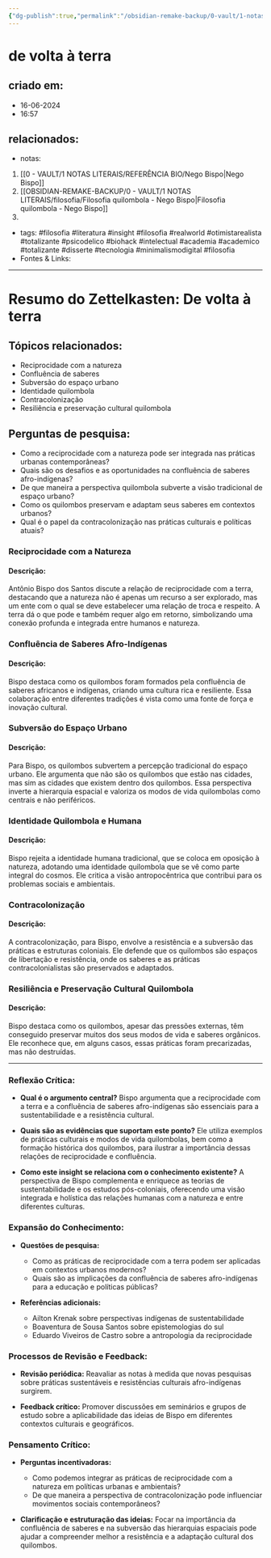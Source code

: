 ```yaml
---
{"dg-publish":true,"permalink":"/obsidian-remake-backup/0-vault/1-notas-literais/filosofia/de-volta-a-terra/","tags":["filosofia","literatura","insight","realworld","otimistarealista","totalizante","psicodelico","biohack","intelectual","academia","academico","disserte","tecnologia","minimalismodigital"],"dgHomeLink":true,"dgShowLocalGraph":true,"dgShowFileTree":true,"dgEnableSearch":true,"noteIcon":""}
---
```


# de volta à terra

## criado em: 
- 16-06-2024
- 16:57
## relacionados:
- notas:
1. [[0 - VAULT/1 NOTAS LITERAIS/REFERÊNCIA BIO/Nego Bispo\|Nego Bispo]]
2. [[OBSIDIAN-REMAKE-BACKUP/0 - VAULT/1 NOTAS LITERAIS/filosofia/Filosofia quilombola - Nego Bispo\|Filosofia quilombola - Nego Bispo]]
3. 
- tags: #filosofia #literatura #insight #filosofia #realworld #otimistarealista #totalizante #psicodelico #biohack #intelectual #academia #academico #totalizante #disserte #tecnologia #minimalismodigital #filosofia
- Fontes & Links: 
---

# Resumo do Zettelkasten: De volta à terra

## Tópicos relacionados:
- Reciprocidade com a natureza
- Confluência de saberes
- Subversão do espaço urbano
- Identidade quilombola
- Contracolonização
- Resiliência e preservação cultural quilombola

## Perguntas de pesquisa:
- Como a reciprocidade com a natureza pode ser integrada nas práticas urbanas contemporâneas?
- Quais são os desafios e as oportunidades na confluência de saberes afro-indígenas?
- De que maneira a perspectiva quilombola subverte a visão tradicional de espaço urbano?
- Como os quilombos preservam e adaptam seus saberes em contextos urbanos?
- Qual é o papel da contracolonização nas práticas culturais e políticas atuais?

### Reciprocidade com a Natureza
#### Descrição:
Antônio Bispo dos Santos discute a relação de reciprocidade com a terra, destacando que a natureza não é apenas um recurso a ser explorado, mas um ente com o qual se deve estabelecer uma relação de troca e respeito. A terra dá o que pode e também requer algo em retorno, simbolizando uma conexão profunda e integrada entre humanos e natureza.

### Confluência de Saberes Afro-Indígenas
#### Descrição:
Bispo destaca como os quilombos foram formados pela confluência de saberes africanos e indígenas, criando uma cultura rica e resiliente. Essa colaboração entre diferentes tradições é vista como uma fonte de força e inovação cultural.

### Subversão do Espaço Urbano
#### Descrição:
Para Bispo, os quilombos subvertem a percepção tradicional do espaço urbano. Ele argumenta que não são os quilombos que estão nas cidades, mas sim as cidades que existem dentro dos quilombos. Essa perspectiva inverte a hierarquia espacial e valoriza os modos de vida quilombolas como centrais e não periféricos.

### Identidade Quilombola e Humana
#### Descrição:
Bispo rejeita a identidade humana tradicional, que se coloca em oposição à natureza, adotando uma identidade quilombola que se vê como parte integral do cosmos. Ele critica a visão antropocêntrica que contribui para os problemas sociais e ambientais.

### Contracolonização
#### Descrição:
A contracolonização, para Bispo, envolve a resistência e a subversão das práticas e estruturas coloniais. Ele defende que os quilombos são espaços de libertação e resistência, onde os saberes e as práticas contracolonialistas são preservados e adaptados.

### Resiliência e Preservação Cultural Quilombola
#### Descrição:
Bispo destaca como os quilombos, apesar das pressões externas, têm conseguido preservar muitos dos seus modos de vida e saberes orgânicos. Ele reconhece que, em alguns casos, essas práticas foram precarizadas, mas não destruídas.

---

### Reflexão Crítica:
- **Qual é o argumento central?**
  Bispo argumenta que a reciprocidade com a terra e a confluência de saberes afro-indígenas são essenciais para a sustentabilidade e a resistência cultural.

- **Quais são as evidências que suportam este ponto?**
  Ele utiliza exemplos de práticas culturais e modos de vida quilombolas, bem como a formação histórica dos quilombos, para ilustrar a importância dessas relações de reciprocidade e confluência.

- **Como este insight se relaciona com o conhecimento existente?**
  A perspectiva de Bispo complementa e enriquece as teorias de sustentabilidade e os estudos pós-coloniais, oferecendo uma visão integrada e holística das relações humanas com a natureza e entre diferentes culturas.

### Expansão do Conhecimento:
- **Questões de pesquisa:**
  - Como as práticas de reciprocidade com a terra podem ser aplicadas em contextos urbanos modernos?
  - Quais são as implicações da confluência de saberes afro-indígenas para a educação e políticas públicas?

- **Referências adicionais:**
  - Ailton Krenak sobre perspectivas indígenas de sustentabilidade
  - Boaventura de Sousa Santos sobre epistemologias do sul
  - Eduardo Viveiros de Castro sobre a antropologia da reciprocidade

### Processos de Revisão e Feedback:
- **Revisão periódica:**
  Reavaliar as notas à medida que novas pesquisas sobre práticas sustentáveis e resistências culturais afro-indígenas surgirem.

- **Feedback crítico:**
  Promover discussões em seminários e grupos de estudo sobre a aplicabilidade das ideias de Bispo em diferentes contextos culturais e geográficos.

### Pensamento Crítico:
- **Perguntas incentivadoras:**
  - Como podemos integrar as práticas de reciprocidade com a natureza em políticas urbanas e ambientais?
  - De que maneira a perspectiva de contracolonização pode influenciar movimentos sociais contemporâneos?

- **Clarificação e estruturação das ideias:**
  Focar na importância da confluência de saberes e na subversão das hierarquias espaciais pode ajudar a compreender melhor a resistência e a adaptação cultural dos quilombos.